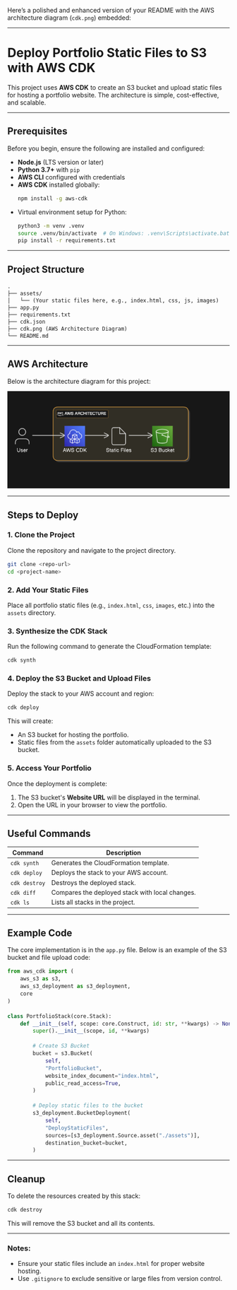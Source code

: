 Here’s a polished and enhanced version of your README with the AWS architecture diagram (`cdk.png`) embedded:

---

# Deploy Portfolio Static Files to S3 with AWS CDK

This project uses **AWS CDK** to create an S3 bucket and upload static files for hosting a portfolio website. The architecture is simple, cost-effective, and scalable.

---

## Prerequisites

Before you begin, ensure the following are installed and configured:

- **Node.js** (LTS version or later)
- **Python 3.7+** with `pip`
- **AWS CLI** configured with credentials
- **AWS CDK** installed globally:
  ```bash
  npm install -g aws-cdk
  ```
- Virtual environment setup for Python:
  ```bash
  python3 -m venv .venv
  source .venv/bin/activate  # On Windows: .venv\Scripts\activate.bat
  pip install -r requirements.txt
  ```

---

## Project Structure

```
.
├── assets/
│   └── (Your static files here, e.g., index.html, css, js, images)
├── app.py
├── requirements.txt
├── cdk.json
├── cdk.png (AWS Architecture Diagram)
└── README.md
```

---

## AWS Architecture

Below is the architecture diagram for this project:

![AWS Architecture Diagram](assets/cdk-s3-upload.png)

---

## Steps to Deploy

### 1. Clone the Project

Clone the repository and navigate to the project directory.

```bash
git clone <repo-url>
cd <project-name>
```

### 2. Add Your Static Files

Place all portfolio static files (e.g., `index.html`, `css`, `images`, etc.) into the `assets` directory.

### 3. Synthesize the CDK Stack

Run the following command to generate the CloudFormation template:

```bash
cdk synth
```

### 4. Deploy the S3 Bucket and Upload Files

Deploy the stack to your AWS account and region:

```bash
cdk deploy
```

This will create:
- An S3 bucket for hosting the portfolio.
- Static files from the `assets` folder automatically uploaded to the S3 bucket.

### 5. Access Your Portfolio

Once the deployment is complete:
1. The S3 bucket's **Website URL** will be displayed in the terminal.
2. Open the URL in your browser to view the portfolio.

---

## Useful Commands

| Command                | Description                                      |
|------------------------|--------------------------------------------------|
| `cdk synth`            | Generates the CloudFormation template.           |
| `cdk deploy`           | Deploys the stack to your AWS account.           |
| `cdk destroy`          | Destroys the deployed stack.                     |
| `cdk diff`             | Compares the deployed stack with local changes.  |
| `cdk ls`               | Lists all stacks in the project.                 |

---

## Example Code

The core implementation is in the `app.py` file. Below is an example of the S3 bucket and file upload code:

```python
from aws_cdk import (
    aws_s3 as s3,
    aws_s3_deployment as s3_deployment,
    core
)

class PortfolioStack(core.Stack):
    def __init__(self, scope: core.Construct, id: str, **kwargs) -> None:
        super().__init__(scope, id, **kwargs)

        # Create S3 Bucket
        bucket = s3.Bucket(
            self,
            "PortfolioBucket",
            website_index_document="index.html",
            public_read_access=True,
        )

        # Deploy static files to the bucket
        s3_deployment.BucketDeployment(
            self,
            "DeployStaticFiles",
            sources=[s3_deployment.Source.asset("./assets")],
            destination_bucket=bucket,
        )
```

---

## Cleanup

To delete the resources created by this stack:

```bash
cdk destroy
```

This will remove the S3 bucket and all its contents.

---

### Notes:
- Ensure your static files include an `index.html` for proper website hosting.
- Use `.gitignore` to exclude sensitive or large files from version control.

